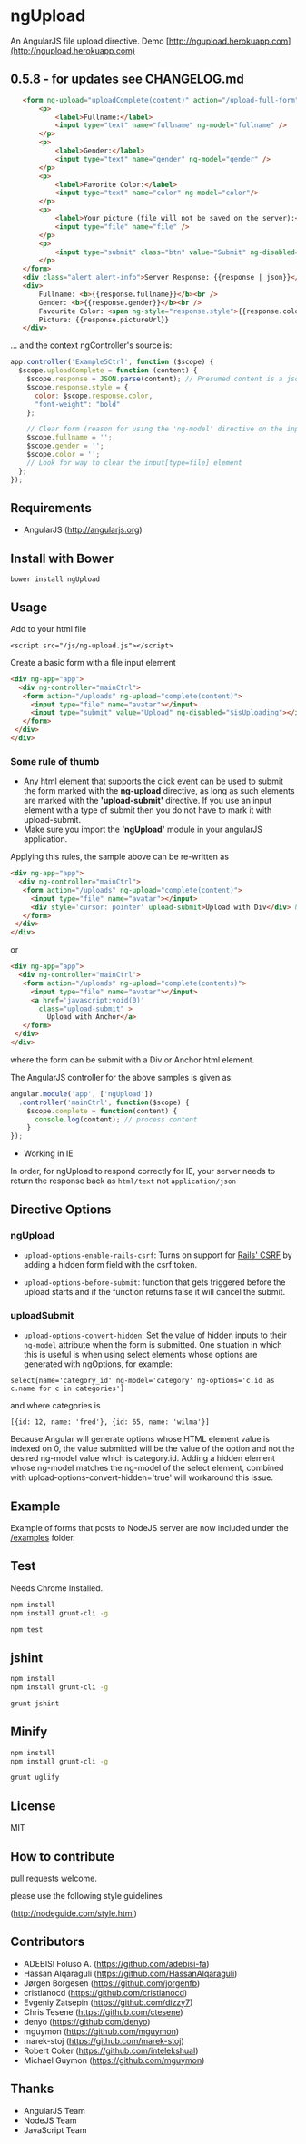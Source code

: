 # ngUpload

An AngularJS file upload directive. Demo [http://ngupload.herokuapp.com](http://ngupload.herokuapp.com)

## 0.5.8 - for updates see CHANGELOG.md

``` html
   <form ng-upload="uploadComplete(content)" action="/upload-full-form">
       <p>
           <label>Fullname:</label>
           <input type="text" name="fullname" ng-model="fullname" />
       </p>
       <p>
           <label>Gender:</label>
           <input type="text" name="gender" ng-model="gender" />
       </p>
       <p>
           <label>Favorite Color:</label>
           <input type="text" name="color" ng-model="color"/>
       </p>
       <p>
           <label>Your picture (file will not be saved on the server):</label>
           <input type="file" name="file" />
       </p>
       <p>
           <input type="submit" class="btn" value="Submit" ng-disabled="$isUploading"  />
       </p>
   </form>
   <div class="alert alert-info">Server Response: {{response | json}}</div>
   <div>
       Fullname: <b>{{response.fullname}}</b><br />
       Gender: <b>{{response.gender}}</b><br />
       Favourite Color: <span ng-style="response.style">{{response.color}}</span><br />
       Picture: {{response.pictureUrl}}
   </div>
```
... and the context ngController's source is:

``` js
app.controller('Example5Ctrl', function ($scope) {
  $scope.uploadComplete = function (content) {
    $scope.response = JSON.parse(content); // Presumed content is a json string!
    $scope.response.style = {
      color: $scope.response.color,
      "font-weight": "bold"
    };

    // Clear form (reason for using the 'ng-model' directive on the input elements)
    $scope.fullname = '';
    $scope.gender = '';
    $scope.color = '';
    // Look for way to clear the input[type=file] element
  };
});
```

## Requirements

* AngularJS (http://angularjs.org)

## Install with Bower

```
bower install ngUpload
```

## Usage

Add to your html file

```
<script src="/js/ng-upload.js"></script>
```

Create a basic form with a file input element

``` html
<div ng-app="app">
  <div ng-controller="mainCtrl">
   <form action="/uploads" ng-upload="complete(content)">
     <input type="file" name="avatar"></input>
     <input type="submit" value="Upload" ng-disabled="$isUploading"></input>
   </form>
 </div>
</div>
```

### Some rule of thumb

* Any html element that supports the click event can be used to submit the form marked with the __ng-upload__ directive, as long as such elements are marked with the __'upload-submit'__ directive.  If you use an input element with a type of submit then you do not have to mark it with upload-submit.
* Make sure you import the __'ngUpload'__ module in your angularJS application.

Applying this rules, the sample above can be re-written as

``` html
<div ng-app="app">
  <div ng-controller="mainCtrl">
   <form action="/uploads" ng-upload="complete(content)">
     <input type="file" name="avatar"></input>
     <div style='cursor: pointer' upload-submit>Upload with Div</div> &bull;
   </form>
 </div>
</div>
```

or

``` html
<div ng-app="app">
  <div ng-controller="mainCtrl">
   <form action="/uploads" ng-upload="complete(contents)">
     <input type="file" name="avatar"></input>
     <a href='javascript:void(0)'
       class="upload-submit" >
         Upload with Anchor</a>
   </form>
 </div>
</div>
```

where the form can be submit with a Div or Anchor html element.

The AngularJS controller for the above samples is given as:

``` js
angular.module('app', ['ngUpload'])
  .controller('mainCtrl', function($scope) {
    $scope.complete = function(content) {
      console.log(content); // process content
    }
});
```

* Working in IE

In order, for ngUpload to respond correctly for IE, your server needs to return the response back as `html/text` not `application/json`


## Directive Options

### ngUpload

* `upload-options-enable-rails-csrf`: Turns on support for [Rails' CSRF](http://guides.rubyonrails.org/security.html#cross-site-request-forgery-csrf)
                               by adding a hidden form field with the csrf token.

* `upload-options-before-submit`: function that gets triggered before the upload starts and if the function returns false it will cancel the submit.

### uploadSubmit

* `upload-options-convert-hidden`: Set the value of hidden inputs to their `ng-model` attribute when the form is submitted.  One situation in which this is useful is when
using select elements whose options are generated with ngOptions, for
example: 
```
select[name='category_id' ng-model='category' ng-options='c.id as c.name for c in categories']
```
and where categories is
```
[{id: 12, name: 'fred'}, {id: 65, name: 'wilma'}]
```
Because Angular will generate options whose HTML element value is indexed on 0, the value submitted will be the value of the
option and not the desired ng-model value which is category.id.  Adding
a hidden element whose ng-model matches the ng-model of the select
element, combined with
upload-options-convert-hidden='true' will workaround this issue.

## Example

Example of forms that posts to NodeJS server are now included under the [/examples](https://github.com/twilson63/ngUpload/tree/master/examples) folder.

## Test

Needs Chrome Installed.

``` sh
npm install
npm install grunt-cli -g

npm test
```

## jshint

``` sh
npm install
npm install grunt-cli -g

grunt jshint
```

## Minify

``` sh
npm install
npm install grunt-cli -g

grunt uglify
```


## License

MIT

## How to contribute

pull requests welcome.

please use the following style guidelines

(http://nodeguide.com/style.html)

## Contributors

* ADEBISI Foluso A. (https://github.com/adebisi-fa)
* Hassan Alqaraguli (https://github.com/HassanAlqaraguli)
* Jørgen Borgesen (https://github.com/jorgenfb)
* cristianocd (https://github.com/cristianocd)
* Evgeniy Zatsepin (https://github.com/dizzy7)
* Chris Tesene (https://github.com/ctesene)
* denyo (https://github.com/denyo)
* mguymon (https://github.com/mguymon)
* marek-stoj (https://github.com/marek-stoj)
* Robert Coker (https://github.com/intelekshual)
* Michael Guymon (https://github.com/mguymon)

## Thanks

* AngularJS Team
* NodeJS Team
* JavaScript Team
